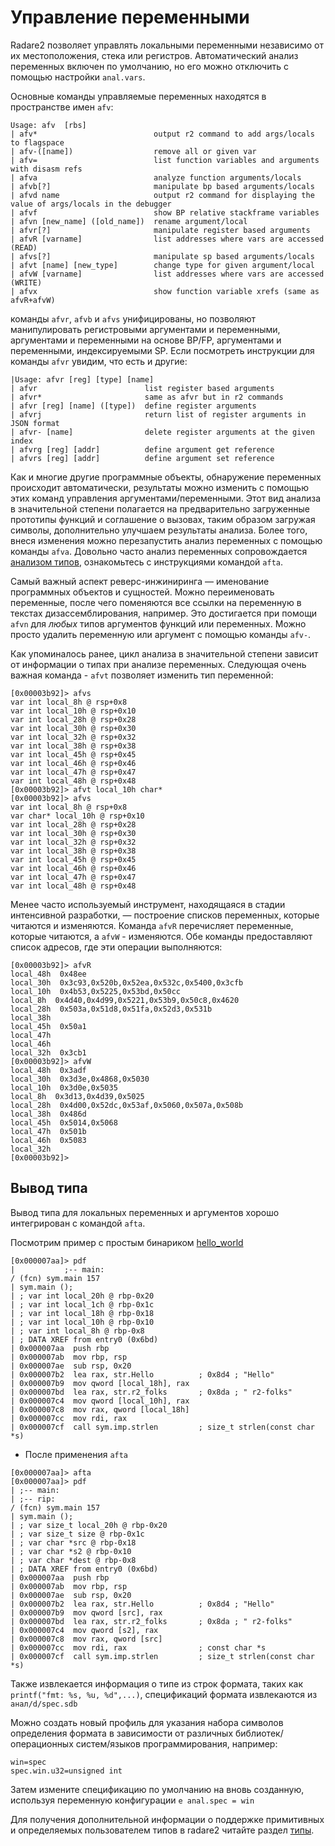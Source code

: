 # Управление переменными

Radare2 позволяет управлять локальными переменными независимо от их местоположения, стека или регистров.
Автоматический анализ переменных включен по умолчанию, но его можно отключить с помощью настройки `anal.vars`.

Основные команды управляемые переменных находятся в пространстве имен `afv`:

```
Usage: afv  [rbs]
| afv*                          output r2 command to add args/locals to flagspace
| afv-([name])                  remove all or given var
| afv=                          list function variables and arguments with disasm refs
| afva                          analyze function arguments/locals
| afvb[?]                       manipulate bp based arguments/locals
| afvd name                     output r2 command for displaying the value of args/locals in the debugger
| afvf                          show BP relative stackframe variables
| afvn [new_name] ([old_name])  rename argument/local
| afvr[?]                       manipulate register based arguments
| afvR [varname]                list addresses where vars are accessed (READ)
| afvs[?]                       manipulate sp based arguments/locals
| afvt [name] [new_type]        change type for given argument/local
| afvW [varname]                list addresses where vars are accessed (WRITE)
| afvx                          show function variable xrefs (same as afvR+afvW)
```

команды `afvr`, `afvb` и `afvs` унифицированы, но позволяют манипулировать регистровыми аргументами и переменными, аргументами и переменными на основе BP/FP, аргументами и переменными, индексируемыми SP.
Если посмотреть инструкции для команды `afvr` увидим, что есть и другие:

```
|Usage: afvr [reg] [type] [name]
| afvr                        list register based arguments
| afvr*                       same as afvr but in r2 commands
| afvr [reg] [name] ([type])  define register arguments
| afvrj                       return list of register arguments in JSON format
| afvr- [name]                delete register arguments at the given index
| afvrg [reg] [addr]          define argument get reference
| afvrs [reg] [addr]          define argument set reference
```

Как и многие другие программные объекты, обнаружение переменных происходит автоматически, результаты можно изменить с помощью этих команд управления аргументами/переменными. Этот вид анализа в значительной степени полагается на предварительно загруженные прототипы функций и соглашение о вызовах, таким образом загружая символы, дополнительно улучшаем результаты анализа. Более того, внеся изменения можно перезапустить анализ переменных с помощью команды `afva`. Довольно часто анализ переменных сопровождается [анализом типов](types.md), ознакомьтесь с инструкциями командой `afta`.

Самый важный аспект реверс-инжиниринга — именование программных объектов и сущностей. Можно переименовать переменные, после чего поменяются все ссылки на переменную в текстах дизассемблирования, например. Это достигается при помощи `afvn` для _любых_ типов аргументов функций или переменных. Можно просто удалить переменную или аргумент с помощью команды `afv-`.

Как упоминалось ранее, цикл анализа в значительной степени зависит от информации о типах при анализе переменных. Следующая очень важная команда - `afvt` позволяет изменить тип переменной:

```
[0x00003b92]> afvs
var int local_8h @ rsp+0x8
var int local_10h @ rsp+0x10
var int local_28h @ rsp+0x28
var int local_30h @ rsp+0x30
var int local_32h @ rsp+0x32
var int local_38h @ rsp+0x38
var int local_45h @ rsp+0x45
var int local_46h @ rsp+0x46
var int local_47h @ rsp+0x47
var int local_48h @ rsp+0x48
[0x00003b92]> afvt local_10h char*
[0x00003b92]> afvs
var int local_8h @ rsp+0x8
var char* local_10h @ rsp+0x10
var int local_28h @ rsp+0x28
var int local_30h @ rsp+0x30
var int local_32h @ rsp+0x32
var int local_38h @ rsp+0x38
var int local_45h @ rsp+0x45
var int local_46h @ rsp+0x46
var int local_47h @ rsp+0x47
var int local_48h @ rsp+0x48
```

Менее часто используемый инструмент, находящаяся в стадии интенсивной разработки, — построение списков переменных, которые читаются и изменяются. Команда `afvR` перечисляет переменные, которые читаются, а `afvW` - изменяются. Обе команды предоставляют список адресов, где эти операции выполняются:

```
[0x00003b92]> afvR
local_48h  0x48ee
local_30h  0x3c93,0x520b,0x52ea,0x532c,0x5400,0x3cfb
local_10h  0x4b53,0x5225,0x53bd,0x50cc
local_8h  0x4d40,0x4d99,0x5221,0x53b9,0x50c8,0x4620
local_28h  0x503a,0x51d8,0x51fa,0x52d3,0x531b
local_38h
local_45h  0x50a1
local_47h
local_46h
local_32h  0x3cb1
[0x00003b92]> afvW
local_48h  0x3adf
local_30h  0x3d3e,0x4868,0x5030
local_10h  0x3d0e,0x5035
local_8h  0x3d13,0x4d39,0x5025
local_28h  0x4d00,0x52dc,0x53af,0x5060,0x507a,0x508b
local_38h  0x486d
local_45h  0x5014,0x5068
local_47h  0x501b
local_46h  0x5083
local_32h
[0x00003b92]>
```

## Вывод типа

Вывод типа для локальных переменных и аргументов хорошо интегрирован с командой `afta`.

Посмотрим пример с простым бинариком [hello_world](https://github.com/radareorg/radare2book/tree/master/examples/hello_world)

```
[0x000007aa]> pdf
|           ;-- main:
/ (fcn) sym.main 157
| sym.main ();
| ; var int local_20h @ rbp-0x20
| ; var int local_1ch @ rbp-0x1c
| ; var int local_18h @ rbp-0x18
| ; var int local_10h @ rbp-0x10
| ; var int local_8h @ rbp-0x8
| ; DATA XREF from entry0 (0x6bd)
| 0x000007aa  push rbp
| 0x000007ab  mov rbp, rsp
| 0x000007ae  sub rsp, 0x20
| 0x000007b2  lea rax, str.Hello          ; 0x8d4 ; "Hello"
| 0x000007b9  mov qword [local_18h], rax
| 0x000007bd  lea rax, str.r2_folks       ; 0x8da ; " r2-folks"
| 0x000007c4  mov qword [local_10h], rax
| 0x000007c8  mov rax, qword [local_18h]
| 0x000007cc  mov rdi, rax
| 0x000007cf  call sym.imp.strlen         ; size_t strlen(const char *s)
```

* После применения `afta`

```
[0x000007aa]> afta
[0x000007aa]> pdf
| ;-- main:
| ;-- rip:
/ (fcn) sym.main 157
| sym.main ();
| ; var size_t local_20h @ rbp-0x20
| ; var size_t size @ rbp-0x1c
| ; var char *src @ rbp-0x18
| ; var char *s2 @ rbp-0x10
| ; var char *dest @ rbp-0x8
| ; DATA XREF from entry0 (0x6bd)
| 0x000007aa  push rbp
| 0x000007ab  mov rbp, rsp
| 0x000007ae  sub rsp, 0x20
| 0x000007b2  lea rax, str.Hello          ; 0x8d4 ; "Hello"
| 0x000007b9  mov qword [src], rax
| 0x000007bd  lea rax, str.r2_folks       ; 0x8da ; " r2-folks"
| 0x000007c4  mov qword [s2], rax
| 0x000007c8  mov rax, qword [src]
| 0x000007cc  mov rdi, rax                ; const char *s
| 0x000007cf  call sym.imp.strlen         ; size_t strlen(const char *s)
```

Также извлекается информация о типе из строк формата, таких как `printf("fmt: %s, %u, %d",...)`, спецификаций формата извлекаются из `анал/d/spec.sdb`

Можно создать новый профиль для указания набора символов определения формата в зависимости от различных библиотек/операционных систем/языков программирования, например:

```
win=spec
spec.win.u32=unsigned int
```
Затем измените спецификацию по умолчанию на вновь созданную, используя переменную конфигурации `e anal.spec = win`

Для получения дополнительной информации о поддержке примитивных и определяемых пользователем типов в radare2 читайте раздел [типы](types.md).
